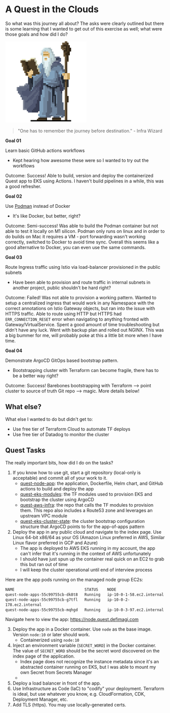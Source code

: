# A Quest in the Clouds
So what was this journey all about? The asks were clearly outlined but there is some learning that I wanted to get out of this exercise as well; what were those goals and how did I do?

![Wizard](./static/wizard.png)
> "One has to remember the journey before destination." - Infra Wizard

**Goal 01**

Learn basic GitHub actions workflows
- Kept hearing how awesome these were so I wanted to try out the workflows

Outcome: Success! Able to build, version and deploy the containerized Quest app to EKS using Actions. I haven't build pipelines in a while, this was a good refresher.

**Goal 02**

Use [Podman](https://podman.io/getting-started/) instead of Docker 
- It's like Docker, but better, right?

Outcome: Semi-success! Was able to build the Podman container but not able to test it locally on M1 silicon. Podman only runs on linux and in order to do builds on Mac it requires a VM - port forwarding wasn't working correctly, switched to Docker to avoid time sync. Overall this seems like a good alternative to Docker, you can even use the same commands.

**Goal 03**

Route Ingress traffic using Istio via load-balancer provisioned in the public subnets
- Have been able to provision and route traffic in internal subnets in another project, public shouldn't be hard right?

Outcome: Failed! Was not able to provision a working pattern. Wanted to setup a centralized ingress that would work in any Namespace with the correct annotations on Istio Gateway objects, but ran into the issue with HTTPS traffic. Able to route using HTTP but HTTPS had `ERR_CONNECTION_RESET` error when navigating to anything fronted with Gateway/VirtualService. Spent a good amount of time troubleshooting but didn't have any luck. Went with backup plan and rolled out NGINX. This was a big bummer for me, will probably poke at this a little bit more when I have time.

**Goal 04**

Demonstrate ArgoCD GitOps based bootstrap pattern. 
- Bootstrapping cluster with Terraform can become fragile, there has to be a better way right?

Outcome: Success! Barebones bootstrapping with Terraform --> point cluster to source of truth Git repo --> magic. More details below!

## What else?
What else I wanted to do but didn't get to:
- Use free tier of Terraform Cloud to automate TF deploys
- Use free tier of Datadog to monitor the cluster

## Quest Tasks
The really important bits, how did I do on the tasks?

1. If you know how to use git, start a git repository (local-only is acceptable) and commit all of your work to it.
   - [quest-node-app](https://github.com/defi-magi/quest-node-app): the application, Dockerfile, Helm chart, and GitHub actions to build and deploy the app
   - [quest-eks-modules](https://github.com/defi-magi/quest-eks-modules): the TF modules used to provision EKS and bootstrap the cluster using ArgoCD
   - [quest-aws-infra](https://github.com/defi-magi/quest-aws-infra): the repo that calls the TF modules to provision them. This repo also includes a Route53 zone and leverages an upstream VPC module
   - [quest-eks-cluster-state](https://github.com/defi-magi/quest-eks-cluster-state): the cluster bootstrap configuration structure that ArgoCD points to for the app-of-apps pattern
2. Deploy the app in any public cloud and navigate to the index page. Use Linux 64-bit x86/64 as your OS (Amazon Linux preferred in AWS, Similar Linux flavor preferred in GCP and Azure)
   - The app is deployed to AWS EKS running in my account, the app can't infer that it's running in the context of AWS unfortunately
   - I should have just spun up the container real quick on an EC2 to grab this but ran out of time
   - I will keep the cluster operational until end of interview process

Here are the app pods running on the managed node group EC2s:
```
NAME                               STATUS    NODE
quest-node-apps-55c99755cb-dk8t8   Running   ip-10-0-1-58.ec2.internal
quest-node-apps-55c99755cb-g7tfl   Running   ip-10-0-2-178.ec2.internal
quest-node-apps-55c99755cb-mqhgd   Running   ip-10-0-3-97.ec2.internal
```

Navigate here to view the app: https://node.quest.defimagi.com

3. Deploy the app in a Docker container. Use `node` as the base image. Version `node:10` or later should work.
   - Containerized using `node:10` 
4. Inject an environment variable (`SECRET_WORD`) in the Docker container. The value of `SECRET_WORD` should be the secret word discovered on the index page of the application.
   - Index page does not recognize the instance metadata since it's an abstracted container running on EKS, but I was able to mount my own Secret from Secrets Manager
   - 
5. Deploy a load balancer in front of the app.
6. Use Infrastructure as Code (IaC) to "codify" your deployment. Terraform is ideal, but use whatever you know, e.g. CloudFormation, CDK, Deployment Manager, etc.
7. Add TLS (https). You may use locally-generated certs.